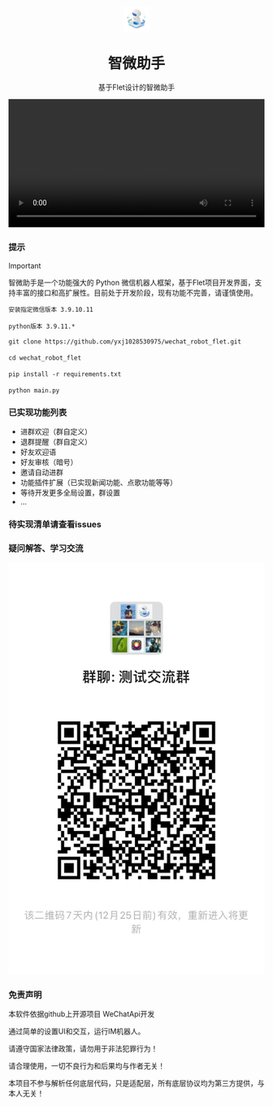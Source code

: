 
<p align="center">
  <img width="10%" align="center" src="docs/wechat_robot/logo_robot.png" alt="logo">
</p>

<h1 align="center">
  智微助手
  </br>
</h1>

<p align="center">
  基于Flet设计的智微助手
</p>

<div align="center">
    <kbd>
      <video width="100%" align="center" src="https://github.com/user-attachments/assets/80a8c246-1698-4396-8415-a6d55ad85e8a" alt="demo">
    </kbd>
</div>


### 提示
> [!IMPORTANT]
> 智微助手是一个功能强大的 Python 微信机器人框架，基于Flet项目开发界面，支持丰富的接口和高扩展性。目前处于开发阶段，现有功能不完善，请谨慎使用。

```
安装指定微信版本 3.9.10.11

python版本 3.9.11.*

```

```
git clone https://github.com/yxj1028530975/wechat_robot_flet.git

cd wechat_robot_flet

pip install -r requirements.txt

python main.py
```

### 已实现功能列表
- 进群欢迎（群自定义）
- 退群提醒（群自定义）
- 好友欢迎语
- 好友审核（暗号）
- 邀请自动进群
- 功能插件扩展（已实现新闻功能、点歌功能等等）
- 等待开发更多全局设置，群设置
- ...
### 待实现清单请查看issues

### 疑问解答、学习交流
![alt text](docs/wechat_robot/jl.jpg)


### 免责声明
本软件依据github上开源项目 WeChatApi开发

通过简单的设置UI和交互，运行IM机器人。

请遵守国家法律政策，请勿用于非法犯罪行为！

请合理使用，一切不良行为和后果均与作者无关！

本项目不参与解析任何底层代码，只是适配层，所有底层协议均为第三方提供，与本人无关！